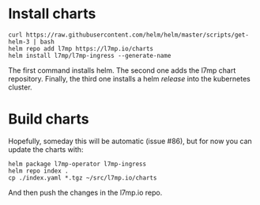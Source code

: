 # Install charts

```
curl https://raw.githubusercontent.com/helm/helm/master/scripts/get-helm-3 | bash
helm repo add l7mp https://l7mp.io/charts
helm install l7mp/l7mp-ingress --generate-name 
```

The first command installs helm.  The second one adds the l7mp chart
repository.  Finally, the third one installs a helm _release_ into the
kubernetes cluster.

# Build charts

Hopefully, someday this will be automatic (issue #86), but for now you
can update the charts with:

```
helm package l7mp-operator l7mp-ingress
helm repo index .
cp ./index.yaml *.tgz ~/src/l7mp.io/charts
```

And then push the changes in the l7mp.io repo.

